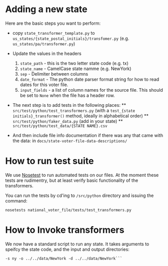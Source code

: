 # Adding a new state

Here are the basic steps you want to perform:

* copy `state_transformer_template.py` to `us_states/{state_postal_initials}/transfomer.py` (e.g. `us_states/pa/transformer.py`)
* Update the values in the headers
  1. `state_path` - this is the two letter state code (e.g. tx)
  2. `state_name` - CamelCase state namme (e.g. NewYork)
  3. `sep` - Delimiter between columns
  4. `date_format` - The python date parser format string for how to read dates for this voter file.
  5. `input_fields` - a list of column names for the source file. This should be set to `None` when the file has a header row.

* The next step is to add tests in the following places:
** `src/test/python/test_transformers.py` (with a `test_{state initials}_transformer()` method, ideally in alphabetical order)
** `src/test/python/faker_data.py` (add in your state)
** `src/test/python/test_data/{STATE NAME}.csv`
* And then include file info documentation if there was any that came with the data: in `docs/state-voter-file-data-descriptions/`

# How to run test suite
We use [Nosetest](http://nose.readthedocs.io/en/latest/) to run automated tests on our files. At the moment these tests are rudimentry, but at least verify basic functionality of the transformers.

You can run the tests by cd'ing to `/src/python` directory and issuing the command:

  ```nosetests national_voter_file/tests/test_transformers.py```

# How to Invoke transformers
We now have a standard script to run any state. It takes arguments to speifcy the state code, and the input and output directories:

  ``` python3.5 national_voter_file/transformers/csv_transformer.py
 -s ny -o ../../data/NewYork -d ../../data/NewYork```

